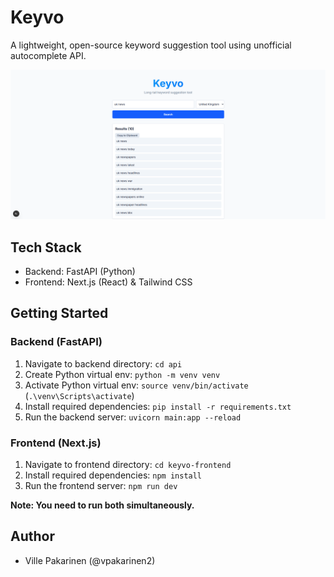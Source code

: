 # Keyvo

A lightweight, open-source keyword suggestion tool using unofficial autocomplete API.

![Keyvo Application Screenshot](./keyvo-screenshot-3.png)

## Tech Stack
- Backend: FastAPI (Python) 
- Frontend: Next.js (React) & Tailwind CSS

## Getting Started
### Backend (FastAPI)

1. Navigate to backend directory: ``cd api``
2. Create Python virtual env: ``python -m venv venv``
3. Activate Python virtual env: `source venv/bin/activate` (`.\venv\Scripts\activate`)
4. Install required dependencies: ``pip install -r requirements.txt``
5. Run the backend server: ``uvicorn main:app --reload``

### Frontend (Next.js)
1. Navigate to frontend directory: ``cd keyvo-frontend``
2. Install required dependencies: ``npm install``
3. Run the frontend server: ``npm run dev``

**Note: You need to run both simultaneously.**

## Author

- Ville Pakarinen (@vpakarinen2)
